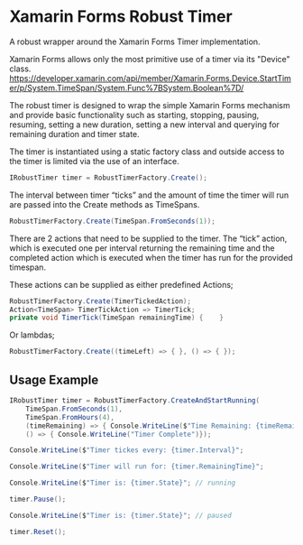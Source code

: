# Xamarin Forms Robust Timer
A robust wrapper around the Xamarin Forms Timer implementation.

Xamarin Forms allows only the most primitive use of a timer via its "Device" class. 
https://developer.xamarin.com/api/member/Xamarin.Forms.Device.StartTimer/p/System.TimeSpan/System.Func%7BSystem.Boolean%7D/

The robust timer is designed to wrap the simple Xamarin Forms mechanism and provide basic functionality such as starting, stopping, pausing, resuming, setting a new duration, setting a new interval and querying for remaining duration and timer state.

The timer is instantiated using a static factory class and outside access to the timer is limited via the use of an interface.
```C#
IRobustTimer timer = RobustTimerFactory.Create();
```

The interval between timer “ticks” and the amount of time the timer will run are passed into the Create methods as TimeSpans.
```C#
RobustTimerFactory.Create(TimeSpan.FromSeconds(1));
```

There are 2 actions that need to be supplied to the timer. The “tick” action, which is executed one per interval returning the remaining time and the completed action which is executed when the timer has run for the provided timespan.

These actions can be supplied as either predefined Actions;
```C#
RobustTimerFactory.Create(TimerTickedAction);
Action<TimeSpan> TimerTickAction => TimerTick;
private void TimerTick(TimeSpan remainingTime) {    }
```

Or lambdas;
```C#
RobustTimerFactory.Create((timeLeft) => { }, () => { }); 
```

## Usage Example
```C#
IRobustTimer timer = RobustTimerFactory.CreateAndStartRunning(
    TimeSpan.FromSeconds(1),
    TimeSpan.FromHours(4),
    (timeRemaining) => { Console.WriteLine($"Time Remaining: {timeRemaining}") },
    () => { Console.WriteLine("Timer Complete")});

Console.WriteLine($"Timer tickes every: {timer.Interval}";

Console.WriteLine($"Timer will run for: {timer.RemainingTime}";

Console.WriteLine($"Timer is: {timer.State}"; // running

timer.Pause();

Console.WriteLine($"Timer is: {timer.State}"; // paused

timer.Reset();
```
